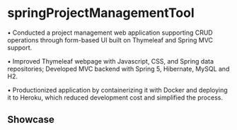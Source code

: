 # springProjectManagementTool


• Conducted a project management web application supporting CRUD operations through form-based UI built on Thymeleaf and Spring MVC support.

• Improved Thymeleaf webpage with Javascript, CSS, and Spring data repositories; Developed MVC backend with Spring 5, Hibernate, MySQL and H2.

• Productionized application by containerizing it with Docker and deploying it to Heroku, which reduced development cost and simplified the process.

## Showcase


